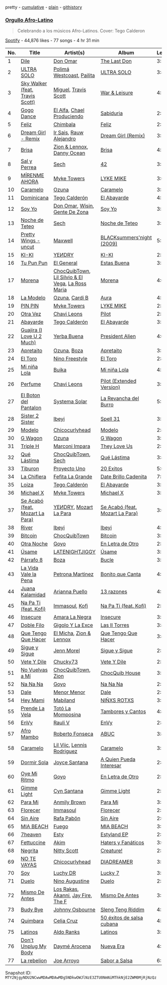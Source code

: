 pretty - [cumulative](/playlists/cumulative/37i9dQZF1DWTD6JPQU0gqz.md) - [plain](/playlists/plain/37i9dQZF1DWTD6JPQU0gqz) - [githistory](https://github.githistory.xyz/mackorone/spotify-playlist-archive/blob/main/playlists/plain/37i9dQZF1DWTD6JPQU0gqz)

### [Orgullo Afro\-Latino](https://open.spotify.com/playlist/37i9dQZF1DWTD6JPQU0gqz)

> Celebrando a los músicos Afro\-Latinos\. Cover: Tego Calderon

[Spotify](https://open.spotify.com/user/spotify) - 44,876 likes - 77 songs - 4 hr 31 min

| No. | Title | Artist(s) | Album | Length |
|---|---|---|---|---|
| 1 | [Dile](https://open.spotify.com/track/69Ej1xrGjOcHvIMtMKxK0G) | [Don Omar](https://open.spotify.com/artist/33ScadVnbm2X8kkUqOkC6Z) | [The Last Don](https://open.spotify.com/album/4vOvr0tdZWoIGjnHe9jLqz) | 3:24 |
| 2 | [ULTRA SOLO](https://open.spotify.com/track/0OTNHGKcqQbk51bOYe462Y) | [Polimá Westcoast](https://open.spotify.com/artist/768O5GliF0bqscyghggrbE), [Pailita](https://open.spotify.com/artist/4yxLYO2imECxGYTTV7RQKb) | [ULTRA SOLO](https://open.spotify.com/album/1HeGenNhHCIMcnFsSlvprd) | 3:47 |
| 3 | [Sky Walker \(feat\. Travis Scott\)](https://open.spotify.com/track/5WoaF1B5XIEnWfmb5NZikf) | [Miguel](https://open.spotify.com/artist/360IAlyVv4PCEVjgyMZrxK), [Travis Scott](https://open.spotify.com/artist/0Y5tJX1MQlPlqiwlOH1tJY) | [War & Leisure](https://open.spotify.com/album/05LEST8E8mkEIl2LRfUkcI) | 4:19 |
| 4 | [Gogo Dance](https://open.spotify.com/track/6riuMNiPqRmE4LPJZGzIuv) | [El Alfa](https://open.spotify.com/artist/2oQX8QiMXOyuqbcZEFsZfm), [Chael Produciendo](https://open.spotify.com/artist/2iI5KWXLjw1tqLQsdjuo0e) | [Sabiduria](https://open.spotify.com/album/2AEfHR7PKwnmLir5rWmMRU) | 2:53 |
| 5 | [Feliz](https://open.spotify.com/track/2mzDRrBn6M6rWX4bGzd1uQ) | [Chimbala](https://open.spotify.com/artist/4VVEpEhC8NcR7AqNEds42U) | [Feliz](https://open.spotify.com/album/17AsbbuIO3w4PYPS83SmV8) | 2:57 |
| 6 | [Dream Girl \- Remix](https://open.spotify.com/track/099tjv6oy2opbpCOA3nBwX) | [Ir Sais](https://open.spotify.com/artist/4NEThNYJ3WyNcJWcmpjq88), [Rauw Alejandro](https://open.spotify.com/artist/1mcTU81TzQhprhouKaTkpq) | [Dream Girl \(Remix\)](https://open.spotify.com/album/0BeosbWOaMfZ5itwYQfw86) | 3:12 |
| 7 | [Brisa](https://open.spotify.com/track/5xhFO6kaUjGcSezSp5hIhG) | [Zion & Lennox](https://open.spotify.com/artist/21451j1KhjAiaYKflxBjr1), [Danny Ocean](https://open.spotify.com/artist/5H1nN1SzW0qNeUEZvuXjAj) | [Brisa](https://open.spotify.com/album/4ZYTZPdMVeOcEaKRhRKFbE) | 4:19 |
| 8 | [Sal y Perrea](https://open.spotify.com/track/5u7twkeask1VIyDeNTElSU) | [Sech](https://open.spotify.com/artist/77ziqFxp5gaInVrF2lj4ht) | [42](https://open.spotify.com/album/3tRrovXWGrSfBU3MYHqsVJ) | 3:36 |
| 9 | [MÍRENME AHORA](https://open.spotify.com/track/1QigNNcv8c5X2iL294bZev) | [Myke Towers](https://open.spotify.com/artist/7iK8PXO48WeuP03g8YR51W) | [LYKE MIKE](https://open.spotify.com/album/5qhxJXwhtjXAmCr22FXG3Q) | 3:07 |
| 10 | [Caramelo](https://open.spotify.com/track/3gD4J3RUHy4OUuZ3qAiaiG) | [Ozuna](https://open.spotify.com/artist/1i8SpTcr7yvPOmcqrbnVXY) | [Caramelo](https://open.spotify.com/album/6HZe6aICWesZsze5OKlvMD) | 3:37 |
| 11 | [Dominicana](https://open.spotify.com/track/45IOnEpVUdxWUZFqpZ7Xvz) | [Tego Calderón](https://open.spotify.com/artist/3SUT1jjM5hzZj9TLfLZGIP) | [El Abayarde](https://open.spotify.com/album/6Q1kiSijkaHwoCwZUHW6IY) | 4:12 |
| 12 | [Soy Yo](https://open.spotify.com/track/20Ca0pIyUwu9jIUJ2sr5cg) | [Don Omar](https://open.spotify.com/artist/33ScadVnbm2X8kkUqOkC6Z), [Wisin](https://open.spotify.com/artist/3E6xrwgnVfYCrCs0ePERDz), [Gente De Zona](https://open.spotify.com/artist/2cy1zPcrFcXAJTP0APWewL) | [Soy Yo](https://open.spotify.com/album/7JuLd58gOTogWvAwNyYggp) | 3:38 |
| 13 | [Noche de Teteo](https://open.spotify.com/track/5YBvKoQDMAd7IjonxPQYFN) | [Sech](https://open.spotify.com/artist/77ziqFxp5gaInVrF2lj4ht) | [Noche de Teteo](https://open.spotify.com/album/5Qt0bEk7a3RONCNxHJIFdx) | 3:22 |
| 14 | [Pretty Wings \- uncut](https://open.spotify.com/track/22NLm3IIR9NLG0cUYtmHMW) | [Maxwell](https://open.spotify.com/artist/2AOt5htsbtyaHd5Eq3kl3j) | [BLACKsummers'night \(2009\)](https://open.spotify.com/album/1cXFSOdjxmS13cOTtnNQAo) | 5:10 |
| 15 | [KI\-KI](https://open.spotify.com/track/3Yu5XohK3sDfSg5os4ARFm) | [YEИDRY](https://open.spotify.com/artist/3Lk9AWrpD4bminO5LwmBOw) | [KI\-KI](https://open.spotify.com/album/5UcTxoImmX1zOTnk0AvKD1) | 2:21 |
| 16 | [Tu Pun Pun](https://open.spotify.com/track/5MIWYWguyDnxBlCQT9V4Kt) | [El General](https://open.spotify.com/artist/1fqHLAKthJsVYcukjFrroK) | [Estas Buena](https://open.spotify.com/album/0Qq0V5ltYmOukWBisFoZDI) | 3:32 |
| 17 | [Morena](https://open.spotify.com/track/4oZaZ7tGQ8EXVlsd2wXWQ0) | [ChocQuibTown](https://open.spotify.com/artist/6tkyhGe9hGI3Lcfo4gVh6Z), [Lil Silvio & El Vega](https://open.spotify.com/artist/53F3cdrVpYq5iM4iaa6AQ3), [La Ross Maria](https://open.spotify.com/artist/5AmJYBIvICxss43P05MkU8) | [Morena](https://open.spotify.com/album/2tyL1zXbNKyMCCYYgwa3UP) | 4:02 |
| 18 | [La Modelo](https://open.spotify.com/track/2SbzdGpOKlH3HIAGTWTbwU) | [Ozuna](https://open.spotify.com/artist/1i8SpTcr7yvPOmcqrbnVXY), [Cardi B](https://open.spotify.com/artist/4kYSro6naA4h99UJvo89HB) | [Aura](https://open.spotify.com/album/0SukGZiXMtmsZoxstkBtNR) | 4:15 |
| 19 | [PIN PIN](https://open.spotify.com/track/51tMYALx6Lkrte41DoWIPq) | [Myke Towers](https://open.spotify.com/artist/7iK8PXO48WeuP03g8YR51W) | [LYKE MIKE](https://open.spotify.com/album/5qhxJXwhtjXAmCr22FXG3Q) | 2:39 |
| 20 | [Otra Vez](https://open.spotify.com/track/4PAZkIDhWvMJMF6nO3HyJX) | [Chavi Leons](https://open.spotify.com/artist/2NpvOJUmcKkw4BEVsVbUcx) | [Pilot](https://open.spotify.com/album/3iGoLRveNIQ2I4ibGbzXi4) | 2:30 |
| 21 | [Abayarde](https://open.spotify.com/track/4AUMwz00G4hFZxY26MyoWV) | [Tego Calderón](https://open.spotify.com/artist/3SUT1jjM5hzZj9TLfLZGIP) | [El Abayarde](https://open.spotify.com/album/6Q1kiSijkaHwoCwZUHW6IY) | 3:22 |
| 22 | [Guajira \(I Love U 2 Much\)](https://open.spotify.com/track/6LuKwOlk7P0ZpR9L6c9b4y) | [Yerba Buena](https://open.spotify.com/artist/024R83OqqR3AgPjYc3QtyT) | [President Alien](https://open.spotify.com/album/1kF981Cq9HULhdiAxKH5FH) | 4:09 |
| 23 | [Apretaito](https://open.spotify.com/track/0cW5cXANjlv8hgLAQwdvgE) | [Ozuna](https://open.spotify.com/artist/1i8SpTcr7yvPOmcqrbnVXY), [Boza](https://open.spotify.com/artist/2NfSBtmWe7oPw1EmetJVso) | [Apretaito](https://open.spotify.com/album/0aMqp2gRJQjhVZmHkuTtfL) | 3:19 |
| 24 | [El Toro](https://open.spotify.com/track/5fCLXGmn6hq4XhWLwoWJyv) | [Nino Freestyle](https://open.spotify.com/artist/1AACxWCwNIa3ecOBQJnXRV) | [El Toro](https://open.spotify.com/album/77cUCnK4xklADFgpBcJDtk) | 2:40 |
| 25 | [Mi niña Lola](https://open.spotify.com/track/7uDjOQtIiy7wk2UQdHj97u) | [Buika](https://open.spotify.com/artist/1gbXoccc8bjK8eUh92mILy) | [Mi niña Lola](https://open.spotify.com/album/6idfhWkHdRSUcqSjKF87Tk) | 4:29 |
| 26 | [Perfume](https://open.spotify.com/track/2UxCHjxmGN6X4oiBfWKM0c) | [Chavi Leons](https://open.spotify.com/artist/2NpvOJUmcKkw4BEVsVbUcx) | [Pilot \(Extended Version\)](https://open.spotify.com/album/75DDvdNMm1S83v3iefTbtu) | 3:12 |
| 27 | [El Boton del Pantalon](https://open.spotify.com/track/5buBommaU2Fky8bZGd6aLW) | [Systema Solar](https://open.spotify.com/artist/2fsQcmsoEVZD4EHZOzARdx) | [La Revancha del Burro](https://open.spotify.com/album/6wcGpbAMUEAMiqNuVS8nbt) | 5:11 |
| 28 | [Sister 2 Sister](https://open.spotify.com/track/2nSancXdw3xATmlG1X6Ts0) | [Ibeyi](https://open.spotify.com/artist/5Q8NEHGX70m1kkojbtm8wa) | [Spell 31](https://open.spotify.com/album/6STKW3SGtdk3Gy2QrDuO5m) | 3:15 |
| 29 | [Modelo](https://open.spotify.com/track/0w9QFO4qIQd2Mik73UFFzS) | [Chicocurlyhead](https://open.spotify.com/artist/4EzUsFLITcQxDuuDeADaV1) | [Modelo](https://open.spotify.com/album/3xuuhHXA6iiKIbHOrM4GqD) | 2:40 |
| 30 | [G Wagon](https://open.spotify.com/track/008aqmngiiKe5jrPSNyV6n) | [Ozuna](https://open.spotify.com/artist/1i8SpTcr7yvPOmcqrbnVXY) | [G Wagon](https://open.spotify.com/album/7CSrNfB7tAWOMcvqv8r3rq) | 3:29 |
| 31 | [Triple H](https://open.spotify.com/track/1QnfogT4dMmH37TZvxP2ao) | [Marconi Impara](https://open.spotify.com/artist/3AP96neoRZgep3w7wvhubP) | [They Love Us](https://open.spotify.com/album/5tXi8xJTaE7lkHsdJq0AYb) | 2:54 |
| 32 | [Qué Lástima](https://open.spotify.com/track/0ojvxgSTugVPVlNWka3hOb) | [ChocQuibTown](https://open.spotify.com/artist/6tkyhGe9hGI3Lcfo4gVh6Z), [Sech](https://open.spotify.com/artist/77ziqFxp5gaInVrF2lj4ht) | [Qué Lástima](https://open.spotify.com/album/2JLM2HtL1xnfZ6WuJF9lgv) | 3:44 |
| 33 | [Tiburon](https://open.spotify.com/track/3eoZ06E3Pmf6jfgWHM0m5X) | [Proyecto Uno](https://open.spotify.com/artist/6w1XCiB8efbfnusJ2jzmvu) | [20 Exitos](https://open.spotify.com/album/1EfoYpgTD1HtuKIYHrrZei) | 5:02 |
| 34 | [La Chiflera](https://open.spotify.com/track/1kcb0KVXfQBESU9p7d47nP) | [Fefita La Grande](https://open.spotify.com/artist/4IYHkkHuBFwfBrqQ4XJiPA) | [Date Brillo Cadenita](https://open.spotify.com/album/646dDXe1aj7n4EJDUeVcjw) | 7:18 |
| 35 | [Loiza](https://open.spotify.com/track/6iJa6ly8IIwuOzoOZtnXfw) | [Tego Calderón](https://open.spotify.com/artist/3SUT1jjM5hzZj9TLfLZGIP) | [El Abayarde](https://open.spotify.com/album/6Q1kiSijkaHwoCwZUHW6IY) | 3:10 |
| 36 | [Michael X](https://open.spotify.com/track/4BDNef3IA4NkoXkZeqrxch) | [Myke Towers](https://open.spotify.com/artist/7iK8PXO48WeuP03g8YR51W) | [Michael X](https://open.spotify.com/album/5z8ftBDRoLV9zkyrzoegvZ) | 3:24 |
| 37 | [Se Acabó \(feat\. Mozart La Para\)](https://open.spotify.com/track/13N9dHnUuR0W5MvzFYko5a) | [YEИDRY](https://open.spotify.com/artist/3Lk9AWrpD4bminO5LwmBOw), [Mozart La Para](https://open.spotify.com/artist/0odliLZMTk45CEVzF3Zocl) | [Se Acabó \(feat\. Mozart La Para\)](https://open.spotify.com/album/6PIadmxdguUf7r0EZtxlMr) | 3:06 |
| 38 | [River](https://open.spotify.com/track/6ybkewfx53Quy6rjo4IKDi) | [Ibeyi](https://open.spotify.com/artist/5Q8NEHGX70m1kkojbtm8wa) | [Ibeyi](https://open.spotify.com/album/4VrxiS9RcvqQCdIfww3HKR) | 4:12 |
| 39 | [Bitcoin](https://open.spotify.com/track/7edR9E5WUTG1DUN4K8bNgH) | [ChocQuibTown](https://open.spotify.com/artist/6tkyhGe9hGI3Lcfo4gVh6Z) | [Bitcoin](https://open.spotify.com/album/0hEC9LcZJT7HvZRzK4ysjC) | 3:21 |
| 40 | [Otra Noche](https://open.spotify.com/track/1kX804LMPGHX9JP6G4Dz55) | [Goyo](https://open.spotify.com/artist/2ECiXSK7umi1luAaQyrCUX) | [En Letra de Otro](https://open.spotify.com/album/7FF6VL4ExrnHjnKAnFgZ4E) | 2:31 |
| 41 | [Úsame](https://open.spotify.com/track/4HDa866zFSzwOkEhgNHx6F) | [LATENIGHTJIGGY](https://open.spotify.com/artist/34OTRVwyaE8DkOrGMQa7Ah) | [Úsame](https://open.spotify.com/album/4ASrjbSq9D0CuHkAHsAhNc) | 3:23 |
| 42 | [Párrafo 8](https://open.spotify.com/track/3RGOpwcyaMvgiuRyFrfVtc) | [Boza](https://open.spotify.com/artist/2NfSBtmWe7oPw1EmetJVso) | [Bucle](https://open.spotify.com/album/1Bf3zK23ffWtQtySZ75j55) | 3:14 |
| 43 | [La Vida Vale la Pena](https://open.spotify.com/track/6JOzfwVljrGuLdN7umkXQF) | [Petrona Martinez](https://open.spotify.com/artist/2RdqdnFd1SZmabqOfCBFCa) | [Bonito que Canta](https://open.spotify.com/album/0cFDDmABXYhxZygOjOFwSr) | 4:19 |
| 44 | [Juana Kalamidad](https://open.spotify.com/track/4LAj0B7XK4lAmmI70kJsSC) | [Arianna Puello](https://open.spotify.com/artist/19Xm04ZiVtOB6J2Ti5vXhL) | [13 razones](https://open.spotify.com/album/4246XUQKkGAoJfz8zC9g8y) | 4:52 |
| 45 | [Na Pa Ti \(feat\. Kofi\)](https://open.spotify.com/track/0BdFIT81iB6Irf3XjiBUjk) | [Immasoul](https://open.spotify.com/artist/21neefJLiFuSR6sQlHDblG), [Kofi](https://open.spotify.com/artist/2MjVr5NjCCoPSEkXnl92Ld) | [Na Pa Ti \(feat\. Kofi\)](https://open.spotify.com/album/3UefdYQA4lzyOOZ8SHFSyr) | 2:53 |
| 46 | [Insecure](https://open.spotify.com/track/5vad0eq5x3f3rtRlo8GnL4) | [Amara La Negra](https://open.spotify.com/artist/6cdcTRFv0nFBQZPmTLWhRh) | [Insecure](https://open.spotify.com/album/2S32rMqgkDur5hStJolwg6) | 3:11 |
| 47 | [Doble Filo](https://open.spotify.com/track/1rOY4cLGxByL0VTaYIx6pD) | [Gigolo Y La Exce](https://open.spotify.com/artist/7lCRuW6BSXGAsxuQV9lR0i) | [Las II Torres](https://open.spotify.com/album/2IyzVWMQv5cHl9oN8tth6H) | 3:42 |
| 48 | [Que Tengo Que Hacer](https://open.spotify.com/track/1tkwIX1dhNQZmkFKgucIgI) | [El Micha](https://open.spotify.com/artist/0d7jzRhjOifL8X9hxNvbEn), [Zion & Lennox](https://open.spotify.com/artist/21451j1KhjAiaYKflxBjr1) | [Que Tengo Que Hacer](https://open.spotify.com/album/5nMt32SNGPGANwkPWVUWIF) | 3:48 |
| 49 | [Sigue y Sigue](https://open.spotify.com/track/35orhhCkn3yT4Ijbb9gdxA) | [Jenn Morel](https://open.spotify.com/artist/7iWWbIVw66I3hHVy9crw6a) | [Sigue y Sigue](https://open.spotify.com/album/2UyuskfWq1BFbUKutvE3jS) | 2:26 |
| 50 | [Vete Y Dile](https://open.spotify.com/track/5iRtsyKiVD35YwEBKTETd5) | [Chucky73](https://open.spotify.com/artist/38epWdyauFwdRkldqUMfWE) | [Vete Y Dile](https://open.spotify.com/album/69O1NzZp4mbrzY8Iz7RIeJ) | 2:27 |
| 51 | [No Vuelvas a Mí](https://open.spotify.com/track/0QtpKLa62AfLe5m0L2x3Gr) | [ChocQuibTown](https://open.spotify.com/artist/6tkyhGe9hGI3Lcfo4gVh6Z), [Zion](https://open.spotify.com/artist/1pgDilWYDWLoOgGjf1iHNu) | [ChocQuib House](https://open.spotify.com/album/4lcEaPygjuFuB4ON8i2Vj2) | 3:20 |
| 52 | [Na Na Na](https://open.spotify.com/track/68s5zs7NWOgy3NyJ7U1uzA) | [Goyo](https://open.spotify.com/artist/2ECiXSK7umi1luAaQyrCUX) | [Na Na Na](https://open.spotify.com/album/3ipzv1k3UkOVxIKOeJXZv1) | 2:18 |
| 53 | [Dale](https://open.spotify.com/track/0aKq8emz57dfXbuAVd5qXs) | [Menor Menor](https://open.spotify.com/artist/2663St0NB1IsbMnlF69AeW) | [Dale](https://open.spotify.com/album/49xNDnyM4bFoY2MVbC9bMQ) | 2:50 |
| 54 | [Hey Mami](https://open.spotify.com/track/29DyVpcvZ8Sl5j9ROFXyz7) | [Mabiland](https://open.spotify.com/artist/2oXKVuZqDv85M1ynjVMp3J) | [NIÑXS ROTXS](https://open.spotify.com/album/1XLeW2s0YvZSomXynkBKgm) | 3:26 |
| 55 | [Prende La Vela](https://open.spotify.com/track/6gyKkveHSPxKnZfSu0kYbQ) | [Totó La Momposina](https://open.spotify.com/artist/26BL0aeVS96sje8JfCNfUk) | [Tambores y Cantos](https://open.spotify.com/album/1KXkEHQiw2vzUIl5b1galh) | 4:48 |
| 56 | [EnVy](https://open.spotify.com/track/1iQiM6BGH52YVPMXVbM6mx) | [Rauli V](https://open.spotify.com/artist/1TyllKWCaozGr3Ytrw95FG) | [EnVy](https://open.spotify.com/album/7MEiQRRyWflSsXeenUGIsl) | 2:49 |
| 57 | [Afro Mambo](https://open.spotify.com/track/0wY0E2GIqSSH2WuoV9FBRM) | [Roberto Fonseca](https://open.spotify.com/artist/0Yi6vOMIP1cqp8WppadgOu) | [ABUC](https://open.spotify.com/album/7iNebsQzdjcj501Gd16Hzo) | 3:45 |
| 58 | [Caramelo](https://open.spotify.com/track/7HShBDHwZokDkH2qMEwqZ7) | [Lil Viic](https://open.spotify.com/artist/1wxP4p2fz72aCgmfymu0CZ), [Lennis Rodriguez](https://open.spotify.com/artist/4Rzu63KnqMsThOdfkrJk1Z) | [Caramelo](https://open.spotify.com/album/4gyoEgPnJ6yiZsazqXrucj) | 3:28 |
| 59 | [Dormir Sola](https://open.spotify.com/track/5IJL0TAmAojNvWnNW5HRUd) | [Joyce Santana](https://open.spotify.com/artist/4zOhMWD0LoBe2nP7s9cHhX) | [A Quien Pueda Interesar](https://open.spotify.com/album/01ASF6lHKnCDcYOnVqxGTm) | 2:41 |
| 60 | [Oye Mi Ritmo](https://open.spotify.com/track/6HYo1T8GRaj8J9P4xZHFcq) | [Goyo](https://open.spotify.com/artist/2ECiXSK7umi1luAaQyrCUX) | [En Letra de Otro](https://open.spotify.com/album/7FF6VL4ExrnHjnKAnFgZ4E) | 2:26 |
| 61 | [Gimme Light](https://open.spotify.com/track/6OebtUbp6bdEzH2eFYvY7m) | [Cyn Santana](https://open.spotify.com/artist/4XiX7SyOMb1rbMIbOhTnwf) | [Gimme Light](https://open.spotify.com/album/4FHDVRc9bE0EYRSfdfxozr) | 2:29 |
| 62 | [Para Mi](https://open.spotify.com/track/4DW0XUPnGT6hWuJYZxErVX) | [Anmily Brown](https://open.spotify.com/artist/1lrVxCIGcyqltmJ7hUdNmT) | [Para Mi](https://open.spotify.com/album/4xALKUOR6fodvNlUKaOHti) | 3:37 |
| 63 | [Florecer](https://open.spotify.com/track/5FumP2gv0p2x3LiWWamCXg) | [Immasoul](https://open.spotify.com/artist/21neefJLiFuSR6sQlHDblG) | [Florecer](https://open.spotify.com/album/46K5ezI95o13Nb3boUDTbT) | 2:26 |
| 64 | [Sin Aire](https://open.spotify.com/track/4m93OTJad26zWgEFprZICX) | [Rafa Pabön](https://open.spotify.com/artist/11YLRSsZA3YVuQQtHXKTlz) | [Sin Aire](https://open.spotify.com/album/4NA7ABRbQr0hgnmmJXWjBd) | 2:00 |
| 65 | [MIA BEACH](https://open.spotify.com/track/0boJB2GJMiCGbKr9ePpc9A) | [Fuego](https://open.spotify.com/artist/7wU2WGCJ8HxkekHHE2QLul) | [MIA BEACH](https://open.spotify.com/album/0pudiCC5zZUOicTxpLUFYB) | 3:18 |
| 66 | [7heaven](https://open.spotify.com/track/7DCnJTsmnN25Xzu8gR8sAa) | [Esty](https://open.spotify.com/artist/5GRoRrY3Ug35hVuX3z5Rvq) | [Estyland EP](https://open.spotify.com/album/5ippOikp37VeZaOJBhsUCN) | 2:53 |
| 67 | [Fettuccine](https://open.spotify.com/track/3Y21rqKVb3Rqf7FjRCK2EB) | [Akim](https://open.spotify.com/artist/2y0XUKKpAeeGyQ5ND7dTY3) | [Haters y Fanáticos](https://open.spotify.com/album/5ozdJlbZNDyinRp5MGXqsb) | 3:00 |
| 68 | [Negrita](https://open.spotify.com/track/41p7vS76inehRNOSwYMrNx) | [Nitty Scott](https://open.spotify.com/artist/1Ah5AeHBzgy2b4u6sJtkLg) | [Creature!](https://open.spotify.com/album/4DcsUwb7h7ZxuGffs9q3Gd) | 2:35 |
| 69 | [NO TE VAYAS](https://open.spotify.com/track/6265pP7vOElddtF32MJmts) | [Chicocurlyhead](https://open.spotify.com/artist/4EzUsFLITcQxDuuDeADaV1) | [DIADREAMER](https://open.spotify.com/album/3dMeA8bEA9Ianbh9mnyhU9) | 3:10 |
| 70 | [Soy](https://open.spotify.com/track/6sBBmnwoII25pWOpy6TmLK) | [Luchy DR](https://open.spotify.com/artist/0SbiXy5hZuC7ZjOXNXygql) | [Lucky 7](https://open.spotify.com/album/3b2Zck8DtLyhMYxUgVDyho) | 3:16 |
| 71 | [Duelo](https://open.spotify.com/track/23fULt6bWn6VC58bKZQSVj) | [Nino Augustine](https://open.spotify.com/artist/56bt9xaV44RJf7KqqgMxsU) | [Duelo](https://open.spotify.com/album/6TztCAG3KjvaQXkpi7Wx2L) | 2:39 |
| 72 | [Mismo De Antes](https://open.spotify.com/track/0e3pNr8A7NEAb9ItjHLlfb) | [Los Rakas](https://open.spotify.com/artist/513odGmQbPb6hVERfJGeF0), [Akanni](https://open.spotify.com/artist/0wgIOP9UaikBczBsamAyFh), [Jay Fire](https://open.spotify.com/artist/1V3fm7z9TDaSA5JnfRaWUe), [The F](https://open.spotify.com/artist/12vv65YPMmM49KAsC1mnK5) | [Mismo De Antes](https://open.spotify.com/album/7K1G6hWjrZF7bJqMr4R1Tz) | 3:55 |
| 73 | [Budy Bye](https://open.spotify.com/track/5U3IT5EsLJ71XUVXaaG5ds) | [Johnny Osbourne](https://open.spotify.com/artist/5TUTGRG0FlRoYTZ4GEdOVO) | [Sleng Teng Riddim](https://open.spotify.com/album/0yvN4eN3T0OZwPiVARh5ci) | 4:20 |
| 74 | [Quimbara](https://open.spotify.com/track/73wEEHZH7sJwckufY0OEwb) | [Celia Cruz](https://open.spotify.com/artist/2weA6hhVqTIN2gSn9PUB9U) | [50 éxitos de salsa cubana](https://open.spotify.com/album/1WT0tVPiWIRGjgpyTvHciX) | 4:53 |
| 75 | [Latinos](https://open.spotify.com/track/5Ym38eMwTsm4P4aEEMlxlJ) | [Aldo Ranks](https://open.spotify.com/artist/0lsEtpjLWn4S7KBra82VG3) | [Latinos](https://open.spotify.com/album/4aRHR4cVo99A4Zp1XTgL30) | 3:31 |
| 76 | [Don't Unplug My Body](https://open.spotify.com/track/1nQ57qUxbC32K6zWEPlttu) | [Daymé Arocena](https://open.spotify.com/artist/6LcWO77VeIUPqNY22N3fI0) | [Nueva Era](https://open.spotify.com/album/1pj7w6r8Ae3bWJVOGB5gxW) | 4:58 |
| 77 | [La rebelion](https://open.spotify.com/track/00Ro1lnV3V6i87aY4t8Q43) | [Joe Arroyo](https://open.spotify.com/artist/7BFnoFhJjLWcsqmN3Hizqg) | [Sabor a Salsa](https://open.spotify.com/album/4168LZnMKT5rgITtNBbo5z) | 6:16 |

Snapshot ID: `MTY2NjgyNDU2NCwwMDAwMDAwMDg5NDkwOWJlNzE3ZTU0NmNiMThkNjE2ZWM0MjRjNzQz`
